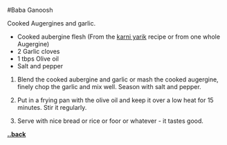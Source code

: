 #Baba Ganoosh

Cooked Augergines and garlic. 

- Cooked aubergine flesh 
(From the [karni yarik](../karni_yarik.md) recipe or from one whole Augergine)
- 2 Garlic cloves
- 1 tbps Olive oil
- Salt and pepper

1. Blend the cooked aubergine and garlic or mash the cooked augergine, finely chop the garlic 
and mix well. Season with salt and pepper.

2. Put in a frying pan with the olive oil and keep it over a low heat for 15 minutes. Stir it regularly.

3. Serve with nice bread or rice or foor or whatever - it tastes good.

[__\.\.back__](../readme.md)